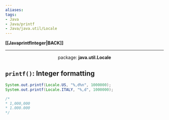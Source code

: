 ```yaml
---
aliases:
tags:
- Java
- Java/printf
- Java/java.util/Locale
---
```

**[[JavaprintfInteger|BACK]]**

---
<center>package: <strong>java.util.Locale</strong></center>

## `printf()`: Integer formatting
```java
System.out.printf(Locale.US, "%,d%n", 1000000);
System.out.printf(Locale.ITALY, "%,d", 1000000);

/*
* 1,000,000
* 1.000.000
*/
```
